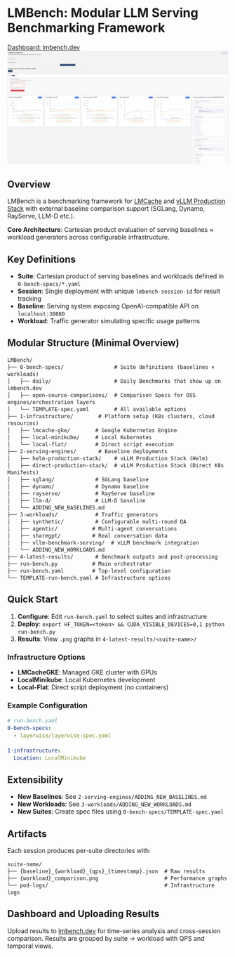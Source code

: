 # LMBench: Modular LLM Serving Benchmarking Framework

[Dashboard: lmbench.dev](https://lmbench.dev/)
![Dashboard Image](img.png)

## Overview

LMBench is a benchmarking framework for [LMCache](https://github.com/LMCache/LMCache) and [vLLM Production Stack](https://github.com/vllm-project/production-stack) with external baseline comparison support (SGLang, Dynamo, RayServe, LLM-D etc.).

**Core Architecture**: Cartesian product evaluation of serving baselines × workload generators across configurable infrastructure.

## Key Definitions

- **Suite**: Cartesian product of serving baselines and workloads defined in `0-bench-specs/*.yaml`
- **Session**: Single deployment with unique `lmbench-session-id` for result tracking
- **Baseline**: Serving system exposing OpenAI-compatible API on `localhost:30080`
- **Workload**: Traffic generator simulating specific usage patterns

## Modular Structure (Minimal Overview)

```
LMBench/
├── 0-bench-specs/                # Suite definitions (baselines × workloads)
│   ├── daily/                    # Daily Benchmarks that show up on lmbench.dev
│   ├── open-source-comparisons/  # Comparison Specs for OSS engines/orchestration layers
│   └── TEMPLATE-spec.yaml        # All available options
├── 1-infrastructure/        # Platform setup (K8s clusters, cloud resources)
│   ├── lmcache-gke/        # Google Kubernetes Engine
│   ├── local-minikube/     # Local Kubernetes
│   └── local-flat/         # Direct script execution
├── 2-serving-engines/       # Baseline deployments
│   ├── helm-production-stack/    # vLLM Production Stack (Helm)
│   ├── direct-production-stack/  # vLLM Production Stack (Direct K8s Manifests)
│   ├── sglang/             # SGLang baseline
│   ├── dynamo/             # Dynamo baseline
│   ├── rayserve/           # RayServe baseline  
│   ├── llm-d/              # LLM-D baseline  
│   └── ADDING_NEW_BASELINES.md
├── 3-workloads/            # Traffic generators
│   ├── synthetic/          # Configurable multi-round QA
│   ├── agentic/           # Multi-agent conversations
│   ├── sharegpt/          # Real conversation data
│   ├── vllm-benchmark-serving/  # vLLM benchmark integration
│   └── ADDING_NEW_WORKLOADS.md
├── 4-latest-results/       # Benchmark outputs and post-processing
├── run-bench.py           # Main orchestrator
├── run-bench.yaml         # Top-level configuration
└── TEMPLATE-run-bench.yaml # Infrastructure options
```

## Quick Start

1. **Configure**: Edit `run-bench.yaml` to select suites and infrastructure
2. **Deploy**: `export HF_TOKEN=<token> && CUDA_VISIBLE_DEVICES=0,1 python run-bench.py`
3. **Results**: View `.png` graphs in `4-latest-results/<suite-name>/`

### Infrastructure Options
- **LMCacheGKE**: Managed GKE cluster with GPUs
- **LocalMinikube**: Local Kubernetes development
- **Local-Flat**: Direct script deployment (no containers)

### Example Configuration
```yaml
# run-bench.yaml
0-bench-specs:
  - layerwise/layerwise-spec.yaml

1-infrastructure:
  Location: LocalMinikube
```

## Extensibility

- **New Baselines**: See `2-serving-engines/ADDING_NEW_BASELINES.md`
- **New Workloads**: See `3-workloads/ADDING_NEW_WORKLOADS.md`  
- **New Suites**: Create spec files using `0-bench-specs/TEMPLATE-spec.yaml`

## Artifacts

Each session produces per-suite directories with:
```
suite-name/
├── {baseline}_{workload}_{qps}_{timestamp}.json  # Raw results
├── {workload}_comparison.png                     # Performance graphs
└── pod-logs/                                     # Infrastructure logs
```

## Dashboard and Uploading Results

Upload results to [lmbench.dev](https://lmbench.dev) for time-series analysis and cross-session comparison. Results are grouped by suite → workload with QPS and temporal views.
